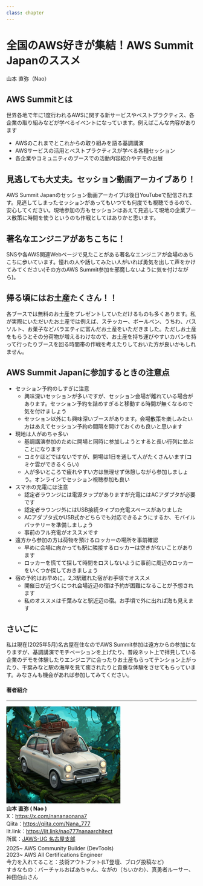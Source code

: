 ```yaml
---
class: chapter
---
```


# 全国のAWS好きが集結！AWS Summit Japanのススメ
<div class="flush-right">
山本 直弥（Nao）
</div>

## AWS Summitとは
世界各地で年に1度行われるAWSに関する新サービスやベストプラクティス、各企業の取り組みなどが学べるイベントになっています。例えばこんな内容があります
- AWSのこれまでとこれからの取り組みを語る基調講演
- AWSサービスの活用とベストプラクティスが学べる各種セッション
- 各企業やコミュニティのブースでの活動内容紹介やデモの出展

## 見逃しても大丈夫。セッション動画アーカイブあり！
AWS Summit Japanのセッション動画アーカイブは後日YouTubeで配信されます。見逃してしまったセッションがあってもいつでも何度でも視聴できるので、安心してください。現地参加の方もセッションはあえて見逃して現地の企業ブース散策に時間を使うというのも作戦としてはありかと思います。

## 著名なエンジニアがあちこちに！
SNSや各AWS関連Webページで見たことがある著名なエンジニアが会場のあちこちに歩いています。憧れの人や話してみたい人がいれば勇気を出して声をかけてみてください(その方のAWS Summit参加を邪魔しないように気を付けながら)。

## 帰る頃にはお土産たくさん！！
各ブースでは無料のお土産をプレゼントしていただけるものも多くあります。私が実際にいただいたお土産では例えば、ステッカー、ボールペン、うちわ、バスソルト、お菓子などバラエティに富んだお土産をいただきました。ただしお土産をもらうとその分荷物が増えるわけなので、お土産を持ち運びやすいカバンを持って行ったりブースを回る時間帯の作戦を考えたりしておいた方が良いかもしれません。

## AWS Summit Japanに参加するときの注意点
- セッション予約のしすぎに注意
  - 興味深いセッションが多いですが、セッション会場が離れている場合があります。セッション予約を詰めすぎると移動する時間が無くなるので気を付けましょう
  - セッション以外にも興味深いブースがあります。会場散策を楽しみたい方はあえてセッション予約の間隔を開けておくのも良いと思います
- 現地は人がめちゃ多い
  - 基調講演参加のために開場と同時に参加しようとすると長い行列に並ぶことになります
  - コミケほどではないですが、開場は1日を通して人がたくさんいます(コミケ雲ができるくらい)
  - 人が多いところで疲れやすい方は無理せず休憩しながら参加しましょう。オンラインでセッション視聴参加も良い
- スマホの充電には注意
  - 認定者ラウンジには電源タップがありますが充電にはACアダプタが必要です
  - 認定者ラウンジ外にはUSB接続タイプの充電スペースがありました
  - ACアダプタ式かUSB式かどちらでも対応できるようにするか、モバイルバッテリーを準備しましょう
  - 事前のフル充電がオススメです
- 遠方から参加の方は荷物を預けるロッカーの場所を事前確認
  - 早めに会場に向かっても駅に隣接するロッカーは空きがないことがあります
  - ロッカーを慌てて探して時間をロスしないように事前に周辺のロッカーをいくつか探しておきましょう
- 宿の予約はお早めに。2,3駅離れた宿がお手頃でオススメ
  - 開催日が近づくにつれ会場近辺の宿は予約が困難になることが予想されます
  - 私のオススメは千葉みなと駅近辺の宿。お手頃で外に出れば海も見えます


## さいごに
私は現在(2025年5月)名古屋在住なのでAWS Summit参加は遠方からの参加になりますが、基調講演でモチベーションを上げたり、普段ネット上で拝見している企業のデモを体験したりエンジニアに会ったりお土産もらってテンション上がったり、千葉みなと駅の海岸を見て癒されたりと貴重な体験をさせてもらっています。みなさんも機会があれば参加してみてください。

#### 著者紹介

---

<div class="author-profile">
    <img src="images/naosan.jpg" width="60%">
    <div>
        <div>
            <b>山本 直弥 ( Nao )</b></br> 
            X：<a href="https://x.com/nananaonana7">https://x.com/nananaonana7</a></br> 
            Qiita：<a href="https://qiita.com/Nana_777">https://qiita.com/Nana_777</a></br> 
            lit.link：<a href="https://qiita.com/Nana_777">https://lit.link/nao777nanaarchitect</a></br> 
            所属：<a href="https://jawsug-nagoya.connpass.com/">JAWS-UG 名古屋支部</a>
        </div>
    </div>
</div>
<p style="margin-top: 0.5em; margin-bottom: 2em;">
2025~ AWS Community Builder (DevTools)<br>
2023~ AWS All Certifications Engineer<br>
今力を入れてること：技術アウトプット(LT登壇、ブログ投稿など) <br> 
すきなもの：バーチャルおばあちゃん、ながの（ちいかわ）、真勇者ルーサー、神田伯山さん<br>
</p>